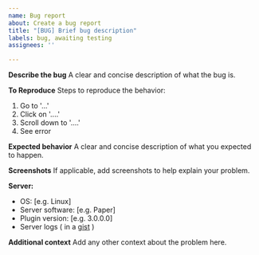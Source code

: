 ```yaml
---
name: Bug report
about: Create a bug report
title: "[BUG] Brief bug description"
labels: bug, awaiting testing
assignees: ''

---
```


**Describe the bug**
A clear and concise description of what the bug is.

**To Reproduce**
Steps to reproduce the behavior:
1. Go to '...'
2. Click on '....'
3. Scroll down to '....'
4. See error

**Expected behavior**
A clear and concise description of what you expected to happen.

**Screenshots**
If applicable, add screenshots to help explain your problem.

**Server:**
 - OS: [e.g. Linux]
 - Server software: [e.g. Paper]
 - Plugin version: [e.g. 3.0.0.0]
 - Server logs ( in a [gist](https://gist.github.com/) )

**Additional context**
Add any other context about the problem here.
